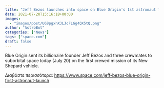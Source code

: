 ```yaml
---
title: "Jeff Bezos launches into space on Blue Origin's 1st astronaut flight"
date: 2021-07-20T15:16:18+00:00
images:
  - "images/post/UG9pgxhXJLJcFLGg4QX5tQ.png"
author: "AstroBot"
categories: ["News"]
tags: ["space.com"]
draft: false
---
```


Blue Origin sent its billionaire founder Jeff Bezos and three crewmates to suborbital space today (July 20) on the first crewed mission of its New Shepard vehicle. 

Διαβάστε περισσότερα: https://www.space.com/jeff-bezos-blue-origin-first-astronaut-launch
